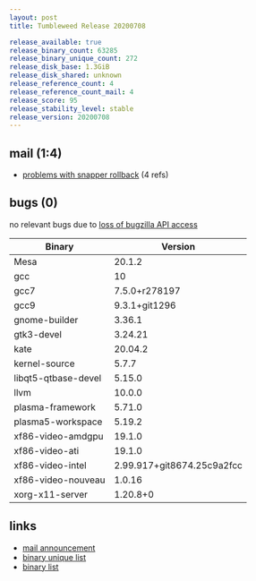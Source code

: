```yaml
---
layout: post
title: Tumbleweed Release 20200708

release_available: true
release_binary_count: 63285
release_binary_unique_count: 272
release_disk_base: 1.3GiB
release_disk_shared: unknown
release_reference_count: 4
release_reference_count_mail: 4
release_score: 95
release_stability_level: stable
release_version: 20200708
---
```


## mail (1:4)

- [problems with snapper rollback](https://lists.opensuse.org/opensuse-factory/2020-07/msg00172.html) (4 refs)

## bugs (0)

<!--more-->

no relevant bugs due to [loss of bugzilla API access](https://bugzilla.opensuse.org/show_bug.cgi?id=1157722)

Binary | Version
--- | ---
Mesa | 20.1.2
gcc | 10
gcc7 | 7.5.0+r278197
gcc9 | 9.3.1+git1296
gnome-builder | 3.36.1
gtk3-devel | 3.24.21
kate | 20.04.2
kernel-source | 5.7.7
libqt5-qtbase-devel | 5.15.0
llvm | 10.0.0
plasma-framework | 5.71.0
plasma5-workspace | 5.19.2
xf86-video-amdgpu | 19.1.0
xf86-video-ati | 19.1.0
xf86-video-intel | 2.99.917+git8674.25c9a2fcc
xf86-video-nouveau | 1.0.16
xorg-x11-server | 1.20.8+0

## links

- [mail announcement](https://lists.opensuse.org/opensuse-factory/2020-07/msg00134.html)
- [binary unique list](http://download.opensuse.org/history/20200708/rpm.unique.list)
- [binary list](http://download.opensuse.org/history/20200708/rpm.list)
